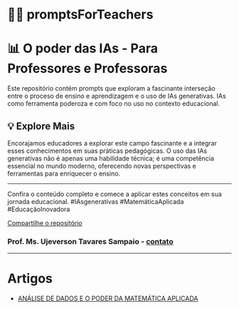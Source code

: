 # 🧠📔 promptsForTeachers

# 📊 O poder das IAs - Para Professores e Professoras

Este repositório contém prompts que exploram a fascinante interseção entre o proceso de ensino e aprendizagem e o uso de IAs generativas. IAs como ferramenta poderoza e com foco no uso no contexto educacional. 

## 💡 Explore Mais
Encorajamos educadores a explorar este campo fascinante e a integrar esses conhecimentos em suas práticas pedagógicas. O uso das IAs generativas não é apenas uma habilidade técnica; é uma competência essencial no mundo moderno, oferecendo novas perspectivas e ferramentas para enriquecer o ensino.

---

Confira o conteúdo completo e comece a aplicar estes conceitos em sua jornada educacional. 
#IAsgenerativas 
#MatemáticaAplicada 
#EducaçãoInovadora

[Compartilhe o repositório](https://github.com/Ujeverson/promptsForTeachers)

### Prof. Ms. Ujeverson Tavares Sampaio - [contato](https://www.linkedin.com/in/ujeverson/)
---

# Artigos
- [ANÁLISE DE DADOS E O PODER DA MATEMÁTICA APLICADA](https://web.dio.me/articles/analise-de-dados-e-o-poder-da-matematica-aplicada?back=%2Farticles&open-modal=true&page=1&order=oldest)

